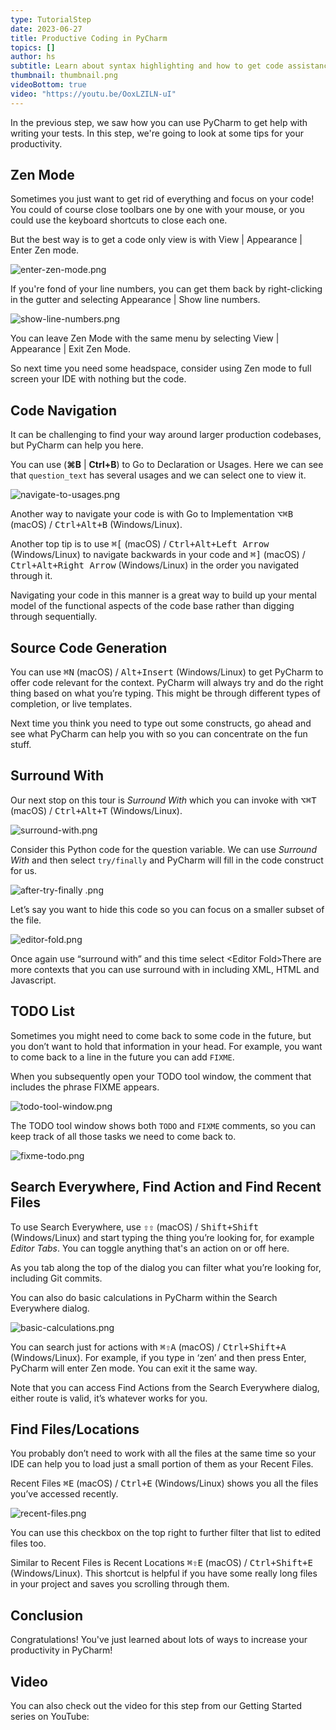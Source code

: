```yaml
---
type: TutorialStep
date: 2023-06-27
title: Productive Coding in PyCharm
topics: []
author: hs
subtitle: Learn about syntax highlighting and how to get code assistance.
thumbnail: thumbnail.png
videoBottom: true
video: "https://youtu.be/OoxLZILN-uI"
---
```


In the previous step, we saw how you can use PyCharm to get help with writing your tests. In this step, we're going to look at some tips for your productivity.

## Zen Mode

Sometimes you just want to get rid of everything and focus on your code! You could of course close toolbars one by one with your mouse, or you could use the keyboard shortcuts to close each one.

But the best way is to get a code only view is with View | Appearance | Enter Zen mode.

![enter-zen-mode.png](enter-zen-mode.png)

If you're fond of your line numbers, you can get them back by right-clicking in the gutter and selecting Appearance | Show line numbers.

![show-line-numbers.png](show-line-numbers.png)

You can leave Zen Mode with the same menu by selecting View | Appearance | Exit Zen Mode.

So next time you need some headspace, consider using Zen mode to full screen your IDE with nothing but the code.

## Code Navigation

It can be challenging to find your way around larger production codebases, but PyCharm can help you here.

You can use (**⌘B** | **Ctrl+B**) to Go to Declaration or Usages. Here we can see that `question_text` has several usages and we can select one to view it.

![navigate-to-usages.png](navigate-to-usages.png)

Another way to navigate your code is with Go to Implementation <kbd>⌥⌘B</kbd> (macOS) / <kbd>Ctrl+Alt+B</kbd> (Windows/Linux).

Another top tip is to use <kbd>⌘\[</kbd> (macOS) / <kbd>Ctrl+Alt+Left Arrow</kbd> (Windows/Linux) to navigate backwards in your code and <kbd>⌘\]</kbd> (macOS) / <kbd>Ctrl+Alt+Right Arrow</kbd> (Windows/Linux) in the order you navigated through it.

Navigating your code in this manner is a great way to build up your mental model of the functional aspects of the code base rather than digging through sequentially.

## Source Code Generation

You can use <kbd>⌘N</kbd> (macOS) / <kbd>Alt+Insert</kbd> (Windows/Linux) to get PyCharm to offer code relevant for the context. PyCharm will always try and do the right thing based on what you’re typing. This might be through different types of completion, or live templates.

Next time you think you need to type out some constructs, go ahead and see what PyCharm can help you with so you can concentrate on the fun stuff.

## Surround With

Our next stop on this tour is _Surround With_ which you can invoke with <kbd>⌥⌘T</kbd> (macOS) / <kbd>Ctrl+Alt+T</kbd> (Windows/Linux).

![surround-with.png](surround-with.png)

Consider this Python code for the question variable. We can use _Surround With_ and then select `try/finally` and PyCharm will fill in the code construct for us.

![after-try-finally .png](after-try-finally.png)

Let’s say you want to hide this code so you can focus on a smaller subset of the file.

![editor-fold.png](editor-fold.png)

Once again use “surround with” and this time select &lt;Editor Fold&gt;There are more contexts that you can use surround with in including XML, HTML and Javascript.

## TODO List

Sometimes you might need to come back to some code in the future, but you don’t want to hold that information in your head. For example, you want to come back to a line in the future you can add `FIXME`.

When you subsequently open your TODO tool window, the comment that includes the phrase FIXME appears.

![todo-tool-window.png](todo-tool-window.png)

The TODO tool window shows both `TODO` and `FIXME` comments, so you can keep track of all those tasks we need to come back to.

![fixme-todo.png](fixme-todo.png)

## Search Everywhere, Find Action and Find Recent Files

To use Search Everywhere, use <kbd>⇧⇧</kbd> (macOS) / <kbd>Shift+Shift</kbd> (Windows/Linux) and start typing the thing you’re looking for, for example _Editor Tabs_. You can toggle anything that's an action on or off here.

As you tab along the top of the dialog you can filter what you’re looking for, including Git commits.

You can also do basic calculations in PyCharm within the Search Everywhere dialog.

![basic-calculations.png](basic-calculations.png)

You can search just for actions with <kbd>⌘⇧A</kbd> (macOS) / <kbd>Ctrl+Shift+A</kbd> (Windows/Linux). For example, if you type in ‘zen’ and then press Enter, PyCharm will enter Zen mode. You can exit it the same way.

Note that you can access Find Actions from the Search Everywhere dialog, either route is valid, it’s whatever works for you.

## Find Files/Locations

You probably don’t need to work with all the files at the same time so your IDE can help you to load just a small portion of them as your Recent Files.

Recent Files <kbd>⌘E</kbd> (macOS) / <kbd>Ctrl+E</kbd> (Windows/Linux) shows you all the files you’ve accessed recently.

![recent-files.png](recent-files.png)

You can use this checkbox on the top right to further filter that list to edited files too.

Similar to Recent Files is Recent Locations <kbd>⌘⇧E</kbd> (macOS) / <kbd>Ctrl+Shift+E</kbd> (Windows/Linux). This shortcut is helpful if you have some really long files in your project and saves you scrolling through them.

## Conclusion

Congratulations! You've just learned about lots of ways to increase your productivity in PyCharm!

## Video

You can also check out the video for this step from our Getting Started series on YouTube:
